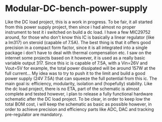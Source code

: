 # Modular-DC-bench-power-supply

Like the DC load project, this is a work in progress. To be fair, it all started from this power supply project, then since i had almost no proper instrument to test it i switched on build a dc load. I have a few MIC29752 around, for those who don't know this IC is basically a linear regulator (like a lm317) on steroid (capable of 7.5A). The best thing is that it offers good precision in a compact form factor, since it is all integrated into a single package i don't have to deal with thermal compensation etc. I saw on the internet some projects based on it however, it is used as a really basic variable output 317. Since this ic is capable of 7.5A, with a Vin=26V and Vout=5V for example, the total power dissipated will be around 157W at the full current...
My idea was to try to push it to the limit and build a good power supply (24V 7.5A) that can squeeze the full potential from this ic. The main goal is: efficiency, modularity, isolation and (hopefully) stability. Like the dc load project, there is no ETA, part of the schematic is almost complete and tested however, i plan to release a fully functional hardware schematic after the DC load project. To be clear, in order to keep low the total BOM cost, i will keep the schematic as basic as possible however, in order to achieve precision and efficiency parts like ADC, DAC and tracking pre-regulator are mandatory.
